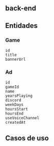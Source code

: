 ## back-end

## Entidades

### Game
    
    id
    title
    bannerUrl

### Ad

    id
    gameId
    name
    yearsPlaying
    discord
    weekDays
    hoursStart
    hoursEnd
    useVoiceChannel
    createdAt


## Casos de uso




